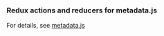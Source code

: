 ### Redux actions and reducers for metadata.js

For details, see [metadata.js](https://github.com/oknosoft/metadata.js)

